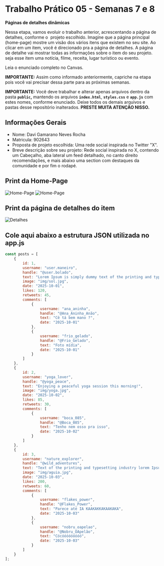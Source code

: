 # Trabalho Prático 05 - Semanas 7 e 8

**Páginas de detalhes dinâmicas**

Nessa etapa, vamos evoluir o trabalho anterior, acrescentando a página de detalhes, conforme o  projeto escolhido. Imagine que a página principal (home-page) mostre um visão dos vários itens que existem no seu site. Ao clicar em um item, você é direcionado pra a página de detalhes. A página de detalhe vai mostrar todas as informações sobre o item do seu projeto. seja esse item uma notícia, filme, receita, lugar turístico ou evento.

Leia o enunciado completo no Canvas. 

**IMPORTANTE:** Assim como informado anteriormente, capriche na etapa pois você vai precisar dessa parte para as próximas semanas. 

**IMPORTANTE:** Você deve trabalhar e alterar apenas arquivos dentro da pasta **`public`,** mantendo os arquivos **`index.html`**, **`styles.css`** e **`app.js`** com estes nomes, conforme enunciado. Deixe todos os demais arquivos e pastas desse repositório inalterados. **PRESTE MUITA ATENÇÃO NISSO.**

## Informações Gerais

- Nome: Davi Gamarano Neves Rocha
- Matricula: 902643
- Proposta de projeto escolhida: Uma rede social inspirada no Twitter "X".
- Breve descrição sobre seu projeto: Rede social inspirada no X, contendo um Cabeçalho, aba lateral um feed detalhado, no canto direito recomendações, e mais abaixo uma section com destaques da comunidade e por fim o rodapé.

## Print da Home-Page

![Home-Page](/public/img/print_parte_1.png)
![Home-Page](/public/img/print_parte_2.png)

## Print da página de detalhes do item

![Detalhes](print_detalhes_comentario.png)

## Cole aqui abaixo a estrutura JSON utilizada no app.js

```javascript
const posts = [
    {
        id: 1,
        username: "user.maneiro",
        handle: "@user.bolado",
        text: "Lorem Ipsum is simply dummy text of the printing and typesetting industry.",
        image: "img/sol.jpg",
        date: "2025-10-01",
        likes: 120,
        retweets: 45,
        comments: [
            {
                username: "ana_aninha",
                handle: "@Ana_Aninha_Anão",
                text: "Cê tá bem mano ?",
                date: "2025-10-01"
            },
            {
                username: "frio_gelado",
                handle: "@Frio_Gelado",
                text: "Foto mídia",
                date: "2025-10-01"
            }
        ]
    },
    {
        id: 2,
        username: "yoga_lover",
        handle: "@yoga_peace",
        text: "Enjoying a peaceful yoga session this morning!",
        image: "img/yoga.jpg",
        date: "2025-10-02",
        likes: 85,
        retweets: 30,
        comments: [
            {
                username: "boca_085",
                handle: "@Boca_085",
                text: "Tenho nem osso pra isso",
                date: "2025-10-02"
            }
        ]
    },
    {
        id: 3,
        username: "nature_explorer",
        handle: "@wild_adventures",
        text: "Text of the printing and typesetting industry lorem Ipsum is simply dummy Took a galley to make a type when an unknown printer specimen book.",
        image: "img/aguia.jpg",
        date: "2025-10-03",
        likes: 200,
        retweets: 60,
        comments: [
            {
                username: "flakes_power",
                handle: "@Flakes_Power",
                text: "Parece até IA KAAKAKKAKAAKAKA",
                date: "2025-10-03"
            },
            {
                username: "nobru_oapelao",
                handle: "@Nobru_OApelão",
                text: "Cócóóóóóóóóó",
                date: "2025-10-03"
            }
        ]
    }
];
```